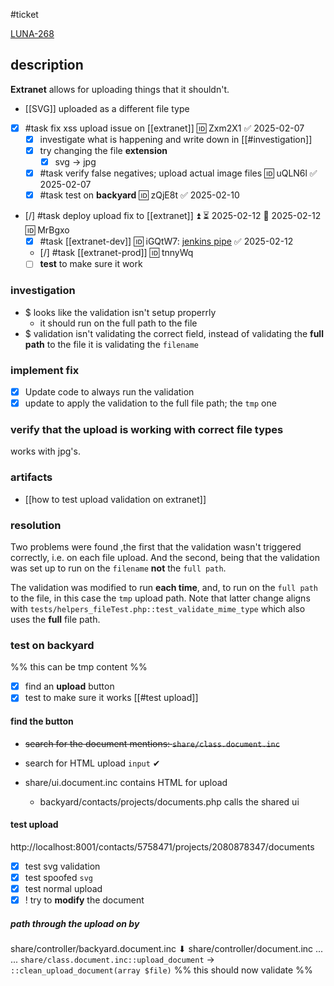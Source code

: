 #ticket

[LUNA-268](https://avivgroup.atlassian.net/browse/LUNA-268)

## description

**Extranet** allows for uploading things that it shouldn't.
- [[SVG]] uploaded as a different file type

- [x] #task fix xss upload issue on [[extranet]] 🆔 Zxm2X1 ✅ 2025-02-07
	- [x] investigate what is happening and write down in [[#investigation]]
	- [x] try changing the file **extension**
		- [x] svg -> jpg
	- [x] #task verify false negatives; upload actual image files 🆔 uQLN6l ✅ 2025-02-07
	- [x] #task test on **backyard** 🆔 zQjE8t ✅ 2025-02-10
- [/] #task deploy upload fix to [[extranet]] ⏫ ⏳ 2025-02-12 📅 2025-02-12 🆔 MrBgxo
	- [x] #task [[extranet-dev]] 🆔 iGQtW7: [jenkins pipe](https://jenkins.ma-backbone.net/blue/organizations/jenkins/deploy/detail/deploy/12082/pipeline/) ✅ 2025-02-12
	- [/] #task [[extranet-prod]] 🆔 tnnyWq
	- [ ] **test** to make sure it work
### investigation
- $ looks like the validation isn't setup properrly
	- it should run on the full path to the file
- $ validation isn't validating the correct field, instead of validating the **full path** to the file it is
	validating the `filename`
### implement fix
- [x] Update code to always run the validation
- [x] update to apply the validation to the full file path; the `tmp` one
### verify that the upload is working with correct file types
works with jpg's.
### artifacts
- [[how to test upload validation on extranet]]
### resolution

Two problems were found ,the first that the validation wasn't triggered correctly, i.e. on each file upload. And the second,
being that the validation was set up to run on the `filename` **not** the `full path`.

The validation was modified to run **each time**, and, to run on the `full path` to the file, in this case the `tmp` upload path.
Note that latter change aligns with `tests/helpers_fileTest.php::test_validate_mime_type` which also uses the **full** file path.

### test on backyard
 %% this can be tmp content %% 

- [x] find an **upload** button
- [x] test to make sure it works  [[#test upload]]
#### find the button
- ~~search for the document mentions: `share/class.document.inc`~~ 
- search for HTML upload `input` ✔

- share/ui.document.inc contains HTML for upload
	- backyard/contacts/projects/documents.php calls the shared ui
#### test upload 
http://localhost:8001/contacts/5758471/projects/2080878347/documents

- [x] test svg validation
- [x] test spoofed `svg` 
- [x] test normal upload
- [x] ! try to **modify** the document

##### **path through the upload on by**

share/controller/backyard.document.inc
⬇
share/controller/document.inc
...
...
`share/class.document.inc::upload_document` -> `::clean_upload_document(array $file)`
%% this should now validate  %%
